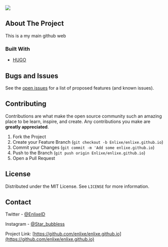 <!-- PROJECT SHIELDS -->
<a href="#" alt="Version">
    <img src="https://img.shields.io/badge/VERSION-v1.1.2-blue?style=for-the-badge&logo=version" /></a>

<!-- ABOUT THE PROJECT -->
## About The Project

This is a my main github web

### Built With

* [HUGO](gohugo.io)

<!-- ROADMAP -->
## Bugs and Issues

See the [open issues](https://github.com/enlixe/enlixe.github.io/issues) for a list of proposed features (and known issues).

<!-- CONTRIBUTING -->
## Contributing

Contributions are what make the open source community such an amazing place to be learn, inspire, and create. Any contributions you make are **greatly appreciated**.

1. Fork the Project
2. Create your Feature Branch (`git checkout -b Enlixe/enlixe.github.io`)
3. Commit your Changes (`git commit -m 'Add some enlixe.github.io`)
4. Push to the Branch (`git push origin Enlixe/enlixe.github.io`)
5. Open a Pull Request

<!-- LICENSE -->
## License

Distributed under the MIT License. See `LICENSE` for more information.

<!-- CONTACT -->
## Contact

Twitter - [@EnlixeID](https://twitter.com/EnlixeId)

Instagram - [@Star_bubbless](https://instagram.com/star_bubbless)


Project Link: [https://github.com/enlixe/enlixe.github.io](https://github.com/enlixe/enlixe.github.io)